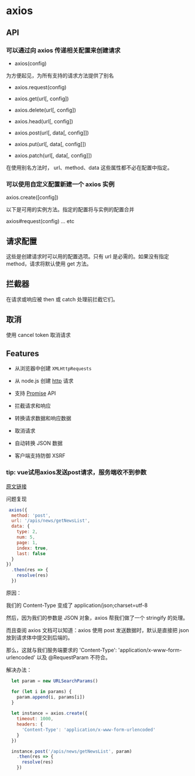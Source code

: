 #  axios

## API

### 可以通过向 axios 传递相关配置来创建请求

* axios(config)

为方便起见，为所有支持的请求方法提供了别名

* axios.request(config)

* axios.get(url[, config])

* axios.delete(url[, config])

* axios.head(url[, config])

* axios.post(url[, data[, config]])

* axios.put(url[, data[, config]])

* axios.patch(url[, data[, config]])

在使用别名方法时， url、method、data 这些属性都不必在配置中指定。

### 可以使用自定义配置新建一个 axios 实例

axios.create([config])

以下是可用的实例方法。指定的配置将与实例的配置合并

axios#request(config) ... etc

## 请求配置

这些是创建请求时可以用的配置选项。只有 url 是必需的。如果没有指定 method，请求将默认使用 get 方法。

## 拦截器

在请求或响应被 then 或 catch 处理前拦截它们。

## 取消

使用 cancel token 取消请求

## Features

* 从浏览器中创建 `XMLHttpRequests`

* 从 node.js 创建 [http](https://nodejs.org/api/http.html) 请求

* 支持 [Promise](https://developer.mozilla.org/en-US/docs/Web/JavaScript/Reference/Global_Objects/Promise) API

* 拦截请求和响应

* 转换请求数据和响应数据

* 取消请求

* 自动转换 JSON 数据

* 客户端支持防御 XSRF

### tip: vue试用axios发送post请求，服务端收不到参数

[原文链接](https://blog.csdn.net/csdn_yudong/article/details/79668655)

问题复现

```javascript
 axios({
  method: 'post',
  url: '/apis/news/getNewsList',
  data: {
    type: 2,
    num: 5,
    page: 1,
    index: true,
    last: false
  }
})
  .then(res => {
    resolve(res)
  })
```

原因：

我们的 Content-Type 变成了 application/json;charset=utf-8

然后，因为我们的参数是 JSON 对象，axios 帮我们做了一个 stringify 的处理。

而且查阅 axios 文档可以知道：axios 使用 post 发送数据时，默认是直接把 json 放到请求体中提交到后端的。

那么，这就与我们服务端要求的 'Content-Type': 'application/x-www-form-urlencoded' 以及 @RequestParam 不符合。

解决办法：

```javascript
  let param = new URLSearchParams()

  for (let i in params) {
    param.append(i, params[i])
  }
  
  let instance = axios.create({
    timeout: 1000,
    headers: {
      'Content-Type': 'application/x-www-form-urlencoded'
    }
  })

  instance.post('/apis/news/getNewsList', param)
    .then(res => {
      resolve(res)
    })
```
